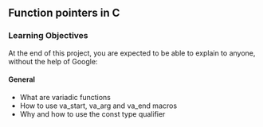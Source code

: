## Function pointers in C

### Learning Objectives

At the end of this project, you are expected to be able to explain to anyone, without the help of Google:

#### General

- What are variadic functions
- How to use va_start, va_arg and va_end macros
- Why and how to use the const type qualifier
